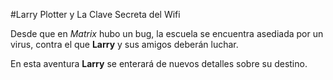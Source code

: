 #Larry Plotter y La Clave Secreta del Wifi

Desde que en *Matrix* hubo un bug, la escuela se encuentra asediada por un virus, contra el que **Larry** y sus amigos deberán luchar.

En esta aventura **Larry** se enterará de nuevos detalles sobre su destino.
